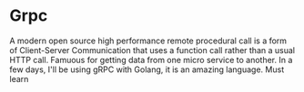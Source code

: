 # Grpc
A modern open source high performance remote procedural call is a form of Client-Server Communication that uses a function call rather than a usual HTTP call.
Famuous for getting data from one micro service to another.
In a few days, I'll be using gRPC with Golang, it is an amazing language. Must learn
